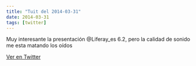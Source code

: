 ```yaml
---
title: "Tuit del 2014-03-31"
date: 2014-03-31
tags: [twitter]
---
```


Muy interesante la presentación  @Liferay_es 6.2, pero la calidad de sonido me esta matando los oídos



[Ver en Twitter](https://twitter.com/i/web/status/450655407116414976)
